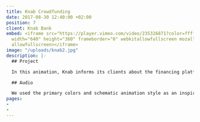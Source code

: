 ```yaml
---
title: Knab Crowdfunding
date: 2017-08-30 12:40:00 +02:00
position: 7
client: Knab Bank
embed: <iframe src="https://player.vimeo.com/video/235326871?color=ffffff&title=0&byline=0&portrait=0"
  width="640" height="360" frameborder="0" webkitallowfullscreen mozallowfullscreen
  allowfullscreen></iframe>
image: "/uploads/knab2.jpg"
description: |-
  ## Project

  In this animation, Knab informs its clients about the financing platform, that makes crowdfunding for entrepreneurs possible.

  ## Audio

  We used the primary colors and schematic animation style as an inspiration for our sound design, to create a matching palette of round, colorful sounds.
pages:
- 
- 
---
```


